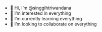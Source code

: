 - 👋 Hi, I’m @singgihtriwandana
- 👀 I’m interested in everything
- 🌱 I’m currently learning everything
- 💞️ I’m looking to collaborate on everything

<!---
singgihtriwandana/singgihtriwandana is a ✨ special ✨ repository because its `README.md` (this file) appears on your GitHub profile.
You can click the Preview link to take a look at your changes.
--->

